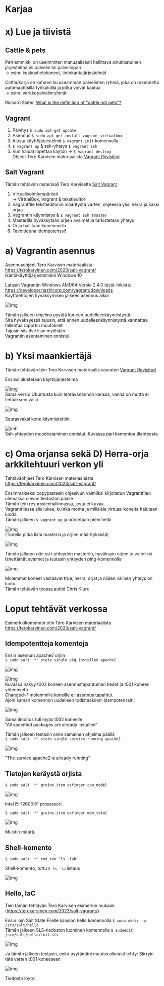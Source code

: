 # Karjaa  

# x) Lue ja tiivistä  

## Cattle & pets  
Pet/lemmikki on useimmiten manuaalisesti hallittava ainutlaatuinen järjestelmä eli palvelin tai palvelinpari   
   -> esim. keskustietokoneet, tietokantajärjestelmät   
   
Cattle/karja on kahden tai useamman palvelimen ryhmä, joka on rakennettu automaattisilla työkaluilla ja jotka voivat kaatua   
   -> esim. verkkopalvelinryhmät   
 
Richard Slater, [What is the definition of "cattle not pets"?](https://devops.stackexchange.com/questions/653/what-is-the-definition-of-cattle-not-pets#654)   

   
## Vagrant  
1. Päivitys ```$ sudo apt-get update```
2. Asennus ```$ sudo apt-get install vagrant virtualbox```
3. Alusta käyttöjärjestelmä ```$ vagrant init``` komennolla
4. ```$ vagrant up``` & ssh-yhteys ```$ vagrant ssh```
5. Kun haluat lopettaa käytön -> ```$ vagrant destroy```      
Ohjeet Tero Karvisen materiaalista [Vagrant Revisited](https://terokarvinen.com/2017/04/11/vagrant-revisited-install-boot-new-virtual-machine-in-31-seconds/)   

## Salt Vagrant   
Tämän tehtävän materiaali Tero Karviselta [Salt Vagrant](https://terokarvinen.com/2023/salt-vagrant/)   
1. Virtualisointiympäristö   
   -> VirtualBox, Vagrant & tekstieditori   
2. Vagrantfile tekstieditoriin määritystä varten, ohjeessa yksi herra ja kaksi orjaa   
3. Vagrantin käynnistys & ```$ vagrant ssh tmaster```   
4. Masterilla hyväksytään orjien avaimet ja tarkistetaan yhteys   
5. Orjia hallitaan komennoilla   
6. Tavoitteena idempotenssi!   

# a) Vagrantin asennus  
Asennusohjeet Tero Karvisen materiaalista https://terokarvinen.com/2023/salt-vagrant/   
Isäntäkäyttöjärjestelmäni Windows 10 

Latasin Vagrantin Windows AMD64 Versio 2.4.0 tästä linkistä: https://developer.hashicorp.com/vagrant/downloads   
Käyttöehtojen hyväksymisen jälkeen asennus alkoi   

![img](./h2.1.png)   

Tämän jälkeen ohjelma pyytää koneen uudelleenkäynnistystä.   
Sitä hyväksyessä tajusin, että ennen uudelleenkäynnistystä kannattaa tallentaa raportin muutokset   
Tajusin siis itse liian myöhään   
Vagrantin asentaminen onnistui.   

# b) Yksi maankiertäjä   
Tämän tehtävän tein Tero Karvisen materiaalia seuraten [Vagrant Revisited](https://terokarvinen.com/2017/04/11/vagrant-revisited-install-boot-new-virtual-machine-in-31-seconds/)   

Ensiksi alustetaan käyttöjärjestelmä   

![img](./h2.2.png)   
Sama versio Ubuntusta kuin tehtävänannon kanssa, vanha on mutta ei tietääkseni väliä

![img](./h2.3.png)   

Seuraavaksi kone käynnistettiin.

![imh](./h2.4.png)   
Ssh-yhteyden muodostaminen onnistui. Kuvassa pari komentoa tilanteesta   

# c) Oma orjansa sekä D) Herra-orja arkkitehtuuri verkon yli   

Tehtäväohjeet Tero Karvisen materiaaleista https://terokarvinen.com/2023/salt-vagrant/   

Ensimmäiseksi copypastesin ohjesivun valmiiksi kirjoitetun Vagrantfilen olemassa olevan tiedoston päälle   
Tämän tein resurssienhallinnassa, josta ei kuvaa.   
Vagrantfilessa siis lukee, kuinka monta ja millaisia virtuaalikoneita halutaan luoda.   
Tämän jälkeen ```$ vagrant up``` ja odotetaan pieni hetki   

![img](./h2.5.png)   
(Todella pitkä lista masterin ja orjien määrityksistä)

![img](./h2.6.png)   

Tämän jälkeen otin ssh-yhteyden masteriin, hyväksyin orjien jo valmiiksi lähettämät avaimet ja testasin yhteyden ping-komennolla   

![img](./h2.7.png)   

Molemmat koneet vastaavat true, herra, orjat ja niiden välinen yhteys on luotu.   
Tämän tehtävän teossa auttoi Chris Kiuru   

# Loput tehtävät verkossa   

Esimerkkikomennot otin Tero Karvisen materiaalista https://terokarvinen.com/2023/salt-vagrant/   

## Idempotentteja komentoja      

Ensin asennan apache2 orjiin   
```$ sudo salt '*' state.single pkg.installed apache2```   

![img](./h2.8.png)   

![img](h2.9.png)   
Kuvassa näkyy t002 koneen asennustapahtuman tiedot ja t001 koneen yhteenveto   
Changed=1 molemmille koneille eli asennus tapahtui.   
Ajoin saman komennon uudelleen todistaakseni idempotenssin;   

![img](./h2.10.png)   

Sama ilmoitus tuli myös t002 koneelle.   
"All specified packages are already installed"   

Tämän jälkeen testasin onko samainen ohjelma päällä   
```$ sudo salt '*' state.single service.running apache2```   

![img](./h2.11.png)   

"The service apache2 is already running"   

## Tietojen keräystä orjista   

```$ sudo salt '*' grains.item osfinger cpu_model```   

![img](./h2.12.png)   

Intel i5-12600KF prosessori

```$ sudo salt '*' grains.item osfinger mem_total```   

![img](./h2.13.png)   

Muistin määrä.   

## Shell-komento   

```$ sudo salt '*' cmd.run 'ls -lah'```   

Shell-komento, tuttu ```$ ls -la``` listaus

![img](./h2.14.png)   

## Hello, IaC   

Tein tämän tehtävän Tero Karvisen esimerkin mukaan (https://terokarvinen.com/2023/salt-vagrant/)   

Ensin loin Salt State Filelle kansion hello komennolla ```$ sudo mkdir -p /srv/salt/hello```   
Tämän jälkeen SLS-tiedoston luominen komennolla ```$ sudoedit /srv/salt/hello/init.sls```   

![img](./h2.15.png)   

Ja tämän jälkeen testasin, onko pyytämäni muutos oikeasti tehty:
Siirryin tätä varten t001 koneeseen   

![img](./h2.16.png)   

Tiedosto löytyi.   























